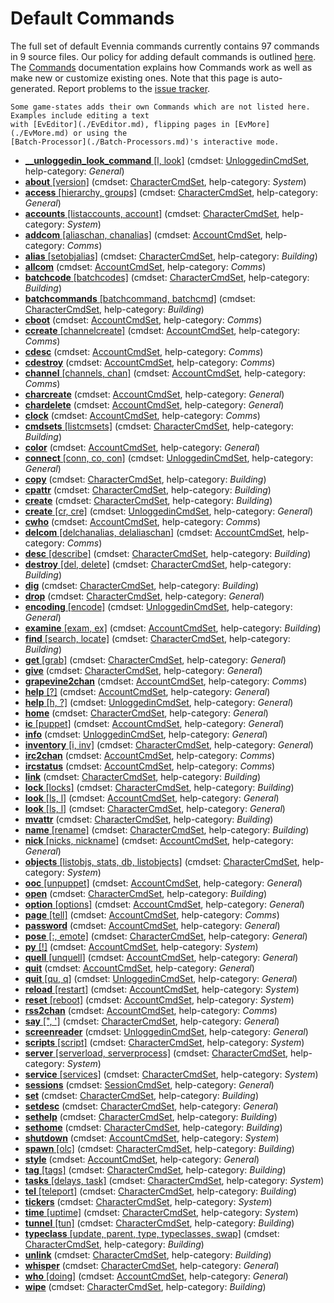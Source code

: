 

# Default Commands

The full set of default Evennia commands currently contains 97 commands in 9 source
files. Our policy for adding default commands is outlined [here](../Concepts/Using-MUX-as-a-Standard.md). The
[Commands](./Commands.md) documentation explains how Commands work as well as make new or customize
existing ones. Note that this page is auto-generated. Report problems to the [issue
tracker](github:issues).

```{note}
Some game-states adds their own Commands which are not listed here. Examples include editing a text
with [EvEditor](./EvEditor.md), flipping pages in [EvMore](./EvMore.md) or using the
[Batch-Processor](./Batch-Processors.md)'s interactive mode.
```

- [**__unloggedin_look_command** [l, look]](evennia.commands.default.unloggedin.CmdUnconnectedLook) (cmdset: [UnloggedinCmdSet](evennia.commands.default.cmdset_unloggedin.UnloggedinCmdSet), help-category: _General_)
- [**about** [version]](evennia.commands.default.system.CmdAbout) (cmdset: [CharacterCmdSet](evennia.commands.default.cmdset_character.CharacterCmdSet), help-category: _System_)
- [**access** [hierarchy, groups]](evennia.commands.default.general.CmdAccess) (cmdset: [CharacterCmdSet](evennia.commands.default.cmdset_character.CharacterCmdSet), help-category: _General_)
- [**accounts** [listaccounts, account]](evennia.commands.default.system.CmdAccounts) (cmdset: [CharacterCmdSet](evennia.commands.default.cmdset_character.CharacterCmdSet), help-category: _System_)
- [**addcom** [aliaschan, chanalias]](evennia.commands.default.comms.CmdAddCom) (cmdset: [AccountCmdSet](evennia.commands.default.cmdset_account.AccountCmdSet), help-category: _Comms_)
- [**alias** [setobjalias]](evennia.commands.default.building.CmdSetObjAlias) (cmdset: [CharacterCmdSet](evennia.commands.default.cmdset_character.CharacterCmdSet), help-category: _Building_)
- [**allcom**](evennia.commands.default.comms.CmdAllCom) (cmdset: [AccountCmdSet](evennia.commands.default.cmdset_account.AccountCmdSet), help-category: _Comms_)
- [**batchcode** [batchcodes]](evennia.commands.default.batchprocess.CmdBatchCode) (cmdset: [CharacterCmdSet](evennia.commands.default.cmdset_character.CharacterCmdSet), help-category: _Building_)
- [**batchcommands** [batchcommand, batchcmd]](evennia.commands.default.batchprocess.CmdBatchCommands) (cmdset: [CharacterCmdSet](evennia.commands.default.cmdset_character.CharacterCmdSet), help-category: _Building_)
- [**cboot**](evennia.commands.default.comms.CmdCBoot) (cmdset: [AccountCmdSet](evennia.commands.default.cmdset_account.AccountCmdSet), help-category: _Comms_)
- [**ccreate** [channelcreate]](evennia.commands.default.comms.CmdChannelCreate) (cmdset: [AccountCmdSet](evennia.commands.default.cmdset_account.AccountCmdSet), help-category: _Comms_)
- [**cdesc**](evennia.commands.default.comms.CmdCdesc) (cmdset: [AccountCmdSet](evennia.commands.default.cmdset_account.AccountCmdSet), help-category: _Comms_)
- [**cdestroy**](evennia.commands.default.comms.CmdCdestroy) (cmdset: [AccountCmdSet](evennia.commands.default.cmdset_account.AccountCmdSet), help-category: _Comms_)
- [**channel** [channels, chan]](evennia.commands.default.comms.CmdChannel) (cmdset: [AccountCmdSet](evennia.commands.default.cmdset_account.AccountCmdSet), help-category: _Comms_)
- [**charcreate**](evennia.commands.default.account.CmdCharCreate) (cmdset: [AccountCmdSet](evennia.commands.default.cmdset_account.AccountCmdSet), help-category: _General_)
- [**chardelete**](evennia.commands.default.account.CmdCharDelete) (cmdset: [AccountCmdSet](evennia.commands.default.cmdset_account.AccountCmdSet), help-category: _General_)
- [**clock**](evennia.commands.default.comms.CmdClock) (cmdset: [AccountCmdSet](evennia.commands.default.cmdset_account.AccountCmdSet), help-category: _Comms_)
- [**cmdsets** [listcmsets]](evennia.commands.default.building.CmdListCmdSets) (cmdset: [CharacterCmdSet](evennia.commands.default.cmdset_character.CharacterCmdSet), help-category: _Building_)
- [**color**](evennia.commands.default.account.CmdColorTest) (cmdset: [AccountCmdSet](evennia.commands.default.cmdset_account.AccountCmdSet), help-category: _General_)
- [**connect** [conn, co, con]](evennia.commands.default.unloggedin.CmdUnconnectedConnect) (cmdset: [UnloggedinCmdSet](evennia.commands.default.cmdset_unloggedin.UnloggedinCmdSet), help-category: _General_)
- [**copy**](evennia.commands.default.building.CmdCopy) (cmdset: [CharacterCmdSet](evennia.commands.default.cmdset_character.CharacterCmdSet), help-category: _Building_)
- [**cpattr**](evennia.commands.default.building.CmdCpAttr) (cmdset: [CharacterCmdSet](evennia.commands.default.cmdset_character.CharacterCmdSet), help-category: _Building_)
- [**create**](evennia.commands.default.building.CmdCreate) (cmdset: [CharacterCmdSet](evennia.commands.default.cmdset_character.CharacterCmdSet), help-category: _Building_)
- [**create** [cr, cre]](evennia.commands.default.unloggedin.CmdUnconnectedCreate) (cmdset: [UnloggedinCmdSet](evennia.commands.default.cmdset_unloggedin.UnloggedinCmdSet), help-category: _General_)
- [**cwho**](evennia.commands.default.comms.CmdCWho) (cmdset: [AccountCmdSet](evennia.commands.default.cmdset_account.AccountCmdSet), help-category: _Comms_)
- [**delcom** [delchanalias, delaliaschan]](evennia.commands.default.comms.CmdDelCom) (cmdset: [AccountCmdSet](evennia.commands.default.cmdset_account.AccountCmdSet), help-category: _Comms_)
- [**desc** [describe]](evennia.commands.default.building.CmdDesc) (cmdset: [CharacterCmdSet](evennia.commands.default.cmdset_character.CharacterCmdSet), help-category: _Building_)
- [**destroy** [del, delete]](evennia.commands.default.building.CmdDestroy) (cmdset: [CharacterCmdSet](evennia.commands.default.cmdset_character.CharacterCmdSet), help-category: _Building_)
- [**dig**](evennia.commands.default.building.CmdDig) (cmdset: [CharacterCmdSet](evennia.commands.default.cmdset_character.CharacterCmdSet), help-category: _Building_)
- [**drop**](evennia.commands.default.general.CmdDrop) (cmdset: [CharacterCmdSet](evennia.commands.default.cmdset_character.CharacterCmdSet), help-category: _General_)
- [**encoding** [encode]](evennia.commands.default.unloggedin.CmdUnconnectedEncoding) (cmdset: [UnloggedinCmdSet](evennia.commands.default.cmdset_unloggedin.UnloggedinCmdSet), help-category: _General_)
- [**examine** [exam, ex]](evennia.commands.default.building.CmdExamine) (cmdset: [AccountCmdSet](evennia.commands.default.cmdset_account.AccountCmdSet), help-category: _Building_)
- [**find** [search, locate]](evennia.commands.default.building.CmdFind) (cmdset: [CharacterCmdSet](evennia.commands.default.cmdset_character.CharacterCmdSet), help-category: _Building_)
- [**get** [grab]](evennia.commands.default.general.CmdGet) (cmdset: [CharacterCmdSet](evennia.commands.default.cmdset_character.CharacterCmdSet), help-category: _General_)
- [**give**](evennia.commands.default.general.CmdGive) (cmdset: [CharacterCmdSet](evennia.commands.default.cmdset_character.CharacterCmdSet), help-category: _General_)
- [**grapevine2chan**](evennia.commands.default.comms.CmdGrapevine2Chan) (cmdset: [AccountCmdSet](evennia.commands.default.cmdset_account.AccountCmdSet), help-category: _Comms_)
- [**help** [?]](evennia.commands.default.help.CmdHelp) (cmdset: [AccountCmdSet](evennia.commands.default.cmdset_account.AccountCmdSet), help-category: _General_)
- [**help** [h, ?]](evennia.commands.default.unloggedin.CmdUnconnectedHelp) (cmdset: [UnloggedinCmdSet](evennia.commands.default.cmdset_unloggedin.UnloggedinCmdSet), help-category: _General_)
- [**home**](evennia.commands.default.general.CmdHome) (cmdset: [CharacterCmdSet](evennia.commands.default.cmdset_character.CharacterCmdSet), help-category: _General_)
- [**ic** [puppet]](evennia.commands.default.account.CmdIC) (cmdset: [AccountCmdSet](evennia.commands.default.cmdset_account.AccountCmdSet), help-category: _General_)
- [**info**](evennia.commands.default.unloggedin.CmdUnconnectedInfo) (cmdset: [UnloggedinCmdSet](evennia.commands.default.cmdset_unloggedin.UnloggedinCmdSet), help-category: _General_)
- [**inventory** [i, inv]](evennia.commands.default.general.CmdInventory) (cmdset: [CharacterCmdSet](evennia.commands.default.cmdset_character.CharacterCmdSet), help-category: _General_)
- [**irc2chan**](evennia.commands.default.comms.CmdIRC2Chan) (cmdset: [AccountCmdSet](evennia.commands.default.cmdset_account.AccountCmdSet), help-category: _Comms_)
- [**ircstatus**](evennia.commands.default.comms.CmdIRCStatus) (cmdset: [AccountCmdSet](evennia.commands.default.cmdset_account.AccountCmdSet), help-category: _Comms_)
- [**link**](evennia.commands.default.building.CmdLink) (cmdset: [CharacterCmdSet](evennia.commands.default.cmdset_character.CharacterCmdSet), help-category: _Building_)
- [**lock** [locks]](evennia.commands.default.building.CmdLock) (cmdset: [CharacterCmdSet](evennia.commands.default.cmdset_character.CharacterCmdSet), help-category: _Building_)
- [**look** [ls, l]](evennia.commands.default.account.CmdOOCLook) (cmdset: [AccountCmdSet](evennia.commands.default.cmdset_account.AccountCmdSet), help-category: _General_)
- [**look** [ls, l]](evennia.commands.default.general.CmdLook) (cmdset: [CharacterCmdSet](evennia.commands.default.cmdset_character.CharacterCmdSet), help-category: _General_)
- [**mvattr**](evennia.commands.default.building.CmdMvAttr) (cmdset: [CharacterCmdSet](evennia.commands.default.cmdset_character.CharacterCmdSet), help-category: _Building_)
- [**name** [rename]](evennia.commands.default.building.CmdName) (cmdset: [CharacterCmdSet](evennia.commands.default.cmdset_character.CharacterCmdSet), help-category: _Building_)
- [**nick** [nicks, nickname]](evennia.commands.default.general.CmdNick) (cmdset: [AccountCmdSet](evennia.commands.default.cmdset_account.AccountCmdSet), help-category: _General_)
- [**objects** [listobjs, stats, db, listobjects]](evennia.commands.default.building.CmdObjects) (cmdset: [CharacterCmdSet](evennia.commands.default.cmdset_character.CharacterCmdSet), help-category: _System_)
- [**ooc** [unpuppet]](evennia.commands.default.account.CmdOOC) (cmdset: [AccountCmdSet](evennia.commands.default.cmdset_account.AccountCmdSet), help-category: _General_)
- [**open**](evennia.commands.default.building.CmdOpen) (cmdset: [CharacterCmdSet](evennia.commands.default.cmdset_character.CharacterCmdSet), help-category: _Building_)
- [**option** [options]](evennia.commands.default.account.CmdOption) (cmdset: [AccountCmdSet](evennia.commands.default.cmdset_account.AccountCmdSet), help-category: _General_)
- [**page** [tell]](evennia.commands.default.comms.CmdPage) (cmdset: [AccountCmdSet](evennia.commands.default.cmdset_account.AccountCmdSet), help-category: _Comms_)
- [**password**](evennia.commands.default.account.CmdPassword) (cmdset: [AccountCmdSet](evennia.commands.default.cmdset_account.AccountCmdSet), help-category: _General_)
- [**pose** [:, emote]](evennia.commands.default.general.CmdPose) (cmdset: [CharacterCmdSet](evennia.commands.default.cmdset_character.CharacterCmdSet), help-category: _General_)
- [**py** [!]](evennia.commands.default.system.CmdPy) (cmdset: [AccountCmdSet](evennia.commands.default.cmdset_account.AccountCmdSet), help-category: _System_)
- [**quell** [unquell]](evennia.commands.default.account.CmdQuell) (cmdset: [AccountCmdSet](evennia.commands.default.cmdset_account.AccountCmdSet), help-category: _General_)
- [**quit**](evennia.commands.default.account.CmdQuit) (cmdset: [AccountCmdSet](evennia.commands.default.cmdset_account.AccountCmdSet), help-category: _General_)
- [**quit** [qu, q]](evennia.commands.default.unloggedin.CmdUnconnectedQuit) (cmdset: [UnloggedinCmdSet](evennia.commands.default.cmdset_unloggedin.UnloggedinCmdSet), help-category: _General_)
- [**reload** [restart]](evennia.commands.default.system.CmdReload) (cmdset: [AccountCmdSet](evennia.commands.default.cmdset_account.AccountCmdSet), help-category: _System_)
- [**reset** [reboot]](evennia.commands.default.system.CmdReset) (cmdset: [AccountCmdSet](evennia.commands.default.cmdset_account.AccountCmdSet), help-category: _System_)
- [**rss2chan**](evennia.commands.default.comms.CmdRSS2Chan) (cmdset: [AccountCmdSet](evennia.commands.default.cmdset_account.AccountCmdSet), help-category: _Comms_)
- [**say** [", ']](evennia.commands.default.general.CmdSay) (cmdset: [CharacterCmdSet](evennia.commands.default.cmdset_character.CharacterCmdSet), help-category: _General_)
- [**screenreader**](evennia.commands.default.unloggedin.CmdUnconnectedScreenreader) (cmdset: [UnloggedinCmdSet](evennia.commands.default.cmdset_unloggedin.UnloggedinCmdSet), help-category: _General_)
- [**scripts** [script]](evennia.commands.default.building.CmdScripts) (cmdset: [CharacterCmdSet](evennia.commands.default.cmdset_character.CharacterCmdSet), help-category: _System_)
- [**server** [serverload, serverprocess]](evennia.commands.default.system.CmdServerLoad) (cmdset: [CharacterCmdSet](evennia.commands.default.cmdset_character.CharacterCmdSet), help-category: _System_)
- [**service** [services]](evennia.commands.default.system.CmdService) (cmdset: [CharacterCmdSet](evennia.commands.default.cmdset_character.CharacterCmdSet), help-category: _System_)
- [**sessions**](evennia.commands.default.account.CmdSessions) (cmdset: [SessionCmdSet](evennia.commands.default.cmdset_session.SessionCmdSet), help-category: _General_)
- [**set**](evennia.commands.default.building.CmdSetAttribute) (cmdset: [CharacterCmdSet](evennia.commands.default.cmdset_character.CharacterCmdSet), help-category: _Building_)
- [**setdesc**](evennia.commands.default.general.CmdSetDesc) (cmdset: [CharacterCmdSet](evennia.commands.default.cmdset_character.CharacterCmdSet), help-category: _General_)
- [**sethelp**](evennia.commands.default.help.CmdSetHelp) (cmdset: [CharacterCmdSet](evennia.commands.default.cmdset_character.CharacterCmdSet), help-category: _Building_)
- [**sethome**](evennia.commands.default.building.CmdSetHome) (cmdset: [CharacterCmdSet](evennia.commands.default.cmdset_character.CharacterCmdSet), help-category: _Building_)
- [**shutdown**](evennia.commands.default.system.CmdShutdown) (cmdset: [AccountCmdSet](evennia.commands.default.cmdset_account.AccountCmdSet), help-category: _System_)
- [**spawn** [olc]](evennia.commands.default.building.CmdSpawn) (cmdset: [CharacterCmdSet](evennia.commands.default.cmdset_character.CharacterCmdSet), help-category: _Building_)
- [**style**](evennia.commands.default.account.CmdStyle) (cmdset: [AccountCmdSet](evennia.commands.default.cmdset_account.AccountCmdSet), help-category: _General_)
- [**tag** [tags]](evennia.commands.default.building.CmdTag) (cmdset: [CharacterCmdSet](evennia.commands.default.cmdset_character.CharacterCmdSet), help-category: _Building_)
- [**tasks** [delays, task]](evennia.commands.default.system.CmdTasks) (cmdset: [CharacterCmdSet](evennia.commands.default.cmdset_character.CharacterCmdSet), help-category: _System_)
- [**tel** [teleport]](evennia.commands.default.building.CmdTeleport) (cmdset: [CharacterCmdSet](evennia.commands.default.cmdset_character.CharacterCmdSet), help-category: _Building_)
- [**tickers**](evennia.commands.default.system.CmdTickers) (cmdset: [CharacterCmdSet](evennia.commands.default.cmdset_character.CharacterCmdSet), help-category: _System_)
- [**time** [uptime]](evennia.commands.default.system.CmdTime) (cmdset: [CharacterCmdSet](evennia.commands.default.cmdset_character.CharacterCmdSet), help-category: _System_)
- [**tunnel** [tun]](evennia.commands.default.building.CmdTunnel) (cmdset: [CharacterCmdSet](evennia.commands.default.cmdset_character.CharacterCmdSet), help-category: _Building_)
- [**typeclass** [update, parent, type, typeclasses, swap]](evennia.commands.default.building.CmdTypeclass) (cmdset: [CharacterCmdSet](evennia.commands.default.cmdset_character.CharacterCmdSet), help-category: _Building_)
- [**unlink**](evennia.commands.default.building.CmdUnLink) (cmdset: [CharacterCmdSet](evennia.commands.default.cmdset_character.CharacterCmdSet), help-category: _Building_)
- [**whisper**](evennia.commands.default.general.CmdWhisper) (cmdset: [CharacterCmdSet](evennia.commands.default.cmdset_character.CharacterCmdSet), help-category: _General_)
- [**who** [doing]](evennia.commands.default.account.CmdWho) (cmdset: [AccountCmdSet](evennia.commands.default.cmdset_account.AccountCmdSet), help-category: _General_)
- [**wipe**](evennia.commands.default.building.CmdWipe) (cmdset: [CharacterCmdSet](evennia.commands.default.cmdset_character.CharacterCmdSet), help-category: _Building_)

